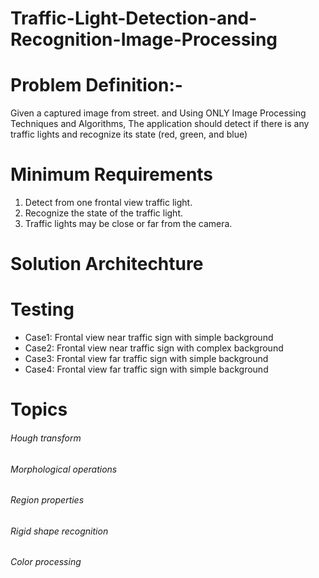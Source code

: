 # Traffic-Light-Detection-and-Recognition-Image-Processing
# Problem Definition:-
Given a captured image from street. and Using ONLY Image Processing Techniques and Algorithms, The application should detect if there is any traffic lights and recognize its state (red, green, and blue)

# Minimum Requirements
1. Detect from one frontal view traffic light.
2. Recognize the state of the traffic light.
3. Traffic lights may be close or far from the camera.
# Solution Architechture

# Testing 
- Case1: Frontal view near traffic sign with simple background
- Case2: Frontal view near traffic sign with complex background
- Case3: Frontal view far traffic sign with simple background
- Case4: Frontal view far traffic sign with simple background

# Topics
###### Hough transform
###### Morphological operations
###### Region properties
###### Rigid shape recognition
###### Color processing
